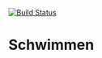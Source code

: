 [![Build Status](https://travis-ci.org/TimSchober/Schwimmen.svg?branch=master)](https://travis-ci.org/TimSchober/Schwimmen)
# Schwimmen

